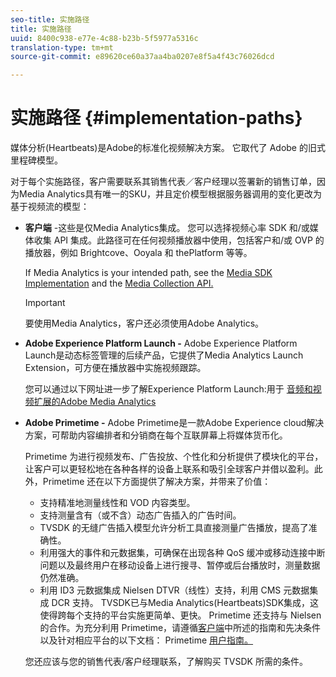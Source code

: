 ```yaml
---
seo-title: 实施路径
title: 实施路径
uuid: 8400c938-e77e-4c88-b23b-5f5977a5316c
translation-type: tm+mt
source-git-commit: e89620ce60a37aa4ba0207e8f5a4f43c76026dcd

---
```



# 实施路径 {#implementation-paths}

媒体分析(Heartbeats)是Adobe的标准化视频解决方案。 它取代了 Adobe 的旧式里程碑模型。

对于每个实施路径，客户需要联系其销售代表／客户经理以签署新的销售订单，因为Media Analytics具有唯一的SKU，并且定价模型根据服务器调用的变化更改为基于视频流的模型：

* **客户端** -这些是仅Media Analytics集成。 您可以选择视频心率 SDK 和/或媒体收集 API 集成。此路径可在任何视频播放器中使用，包括客户和/或 OVP 的播放器，例如 Brightcove、Ooyala 和 thePlatform 等等。

   If Media Analytics is your intended path, see the [Media SDK Implementation](/help/sdk-implement/setup/setup-overview.md) and the [Media Collection API.](/help/media-collection-api/mc-api-overview.md)

   >[!IMPORTANT]
   >
   >要使用Media Analytics，客户还必须使用Adobe Analytics。

* **Adobe Experience Platform Launch -** Adobe Experience Platform Launch是动态标签管理的后续产品，它提供了Media Analytics Launch Extension，可方便在播放器中实施视频跟踪。

   您可以通过以下网址进一步了解Experience Platform Launch:用于 [音频和视频扩展的Adobe Media Analytics](https://docs.adobelaunch.com/extension-reference/web/adobe-media-analytics-for-audio-and-video-extension)
* **Adobe Primetime -** Adobe Primetime是一款Adobe Experience cloud解决方案，可帮助内容编排者和分销商在每个互联屏幕上将媒体货币化。

   Primetime 为进行视频发布、广告投放、个性化和分析提供了模块化的平台，让客户可以更轻松地在各种各样的设备上联系和吸引全球客户并借以盈利。此外，Primetime 还在以下方面提供了解决方案，并带来了价值：

   * 支持精准地测量线性和 VOD 内容类型。
   * 支持测量含有（或不含）动态广告插入的广告时间。
   * TVSDK 的无缝广告插入模型允许分析工具直接测量广告播放，提高了准确性。
   * 利用强大的事件和元数据集，可确保在出现各种 QoS 缓冲或移动连接中断问题以及最终用户在移动设备上进行搜寻、暂停或后台播放时，测量数据仍然准确。
   * 利用 ID3 元数据集成 Nielsen DTVR（线性）支持，利用 CMS 元数据集成 DCR 支持。
   TVSDK已与Media Analytics(Heartbeats)SDK集成，这使得跨每个支持的平台实施更简单、更快。 Primetime 还支持与 Nielsen 的合作。为充分利用 Primetime，请遵循[客户端](/help/intro-to-ava/implementation-paths/client-side-path.md)中所述的指南和先决条件以及针对相应平台的以下文档： Primetime [用户指南。](https://helpx.adobe.com/primetime/user-guide.html)

   您还应该与您的销售代表/客户经理联系，了解购买 TVSDK 所需的条件。
